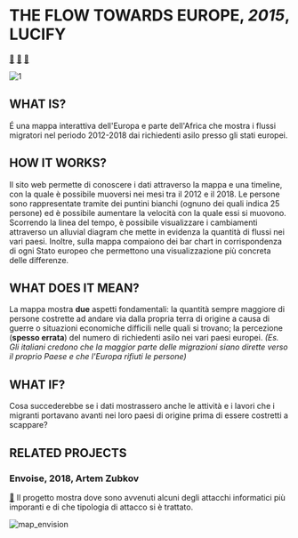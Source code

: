 # **THE FLOW TOWARDS EUROPE, *2015*, LUCIFY**

[📖](https://www.lucify.com/the-flow-towards-europe/)
[📖](https://dublin.sciencegallery.com/trauma-exhibits/the-flow-towards-europe)
[📖](https://www.informationisbeautifulawards.com/showcase/872-the-flow-towards-europe)

![1](https://user-images.githubusercontent.com/28058955/110678436-9a800e00-81d6-11eb-996a-d22b0d139bc2.PNG)

## **WHAT IS?**

É una mappa interattiva dell'Europa e parte dell'Africa che mostra i flussi migratori nel periodo 2012-2018 dai richiedenti asilo presso gli stati europei.

## **HOW IT WORKS?**

Il sito web permette di conoscere i dati attraverso la mappa e una timeline, con la quale è possibile muoversi nei mesi tra il 2012 e il 2018. Le persone sono rappresentate tramite dei puntini bianchi (ognuno dei quali indica 25 persone) ed è possibile aumentare la velocità con la quale essi si muovono. Scorrendo la linea del tempo, è possibile visualizzare i cambiamenti attraverso un alluvial diagram che mette in evidenza la quantità di flussi nei vari paesi. Inoltre, sulla mappa compaiono dei bar chart in corrispondenza di ogni Stato europeo che permettono una visualizzazione più concreta delle differenze.

## **WHAT DOES IT MEAN?**

La mappa mostra **due** aspetti fondamentali: la quantità sempre maggiore di persone costrette ad andare via dalla propria terra di origine a causa di guerre o situazioni economiche difficili nelle quali si trovano; la percezione (**spesso errata**) del numero di richiedenti asilo nei vari paesi europei. *(Es. Gli italiani credono che la maggior parte delle migrazioni siano dirette verso il proprio Paese e che l'Europa rifiuti le persone)*

## **WHAT IF?**

Cosa succederebbe se i dati mostrassero anche le attività e i lavori che i migranti portavano avanti nei loro paesi di origine prima di essere costretti a scappare?

## **RELATED PROJECTS**

### **Envoise, 2018, Artem Zubkov**

[📖](http://works.artzub.com/enovise_map/) Il progetto mostra dove sono avvenuti alcuni degli attacchi informatici più imporanti e di che tipologia di attacco si è trattato.

![map_envision](https://user-images.githubusercontent.com/28058955/122657931-0673fa00-d168-11eb-956f-91ae0f44452e.PNG)
